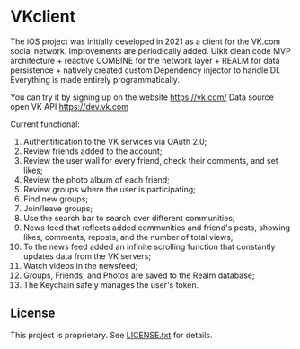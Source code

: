 # VKclient
The iOS project was initially developed in 2021 as a client for the VK.com social network. Improvements are periodically added.
UIkit clean code MVP architecture + reactive COMBINE for the network layer + REALM for data persistence + natively created custom Dependency injector to handle DI. Everything is made entirely programmatically.

You can try it by signing up on the website https://vk.com/ 
Data source open VK API https://dev.vk.com

Current functional:
1) Authentification to the VK services via OAuth 2.0;
2) Review friends added to the account;
3) Review the user wall for every friend, check their comments, and set likes;
4) Review the photo album of each friend;
5) Review groups where the user is participating;
6) Find new groups;
7) Join/leave groups;
8) Use the search bar to search over different communities;
9) News feed that reflects added communities and friend's posts, showing likes, comments, reposts, and the number of total views;
10) To the news feed added an infinite scrolling function that constantly updates data from the VK servers;
11) Watch videos in the newsfeed;
12) Groups, Friends, and Photos are saved to the Realm database;
13) The Keychain safely manages the user's token.

## License  
This project is proprietary. See [LICENSE.txt](LICENSE.txt) for details.  
